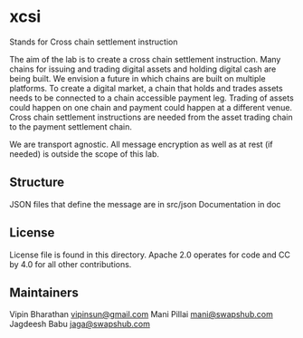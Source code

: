 # xcsi
Stands for Cross chain settlement instruction

The aim of the lab is to create a cross chain settlement instruction. Many chains for issuing and trading digital assets and holding digital cash are being built. We envision a future in which chains are built on multiple platforms. To create a digital market, a chain that holds and trades assets needs to be connected to a chain accessible payment leg. Trading of assets could happen on one chain and payment could happen at a different venue. Cross chain settlement instructions are needed from the asset trading chain to the payment settlement chain. 

We are transport agnostic. All message encryption as well as at rest (if needed) is outside the scope of this lab.

## Structure

JSON files that define the message are in src/json
Documentation in doc

## License
License file is found in this directory. Apache 2.0 operates for code and CC by 4.0 for all other contributions.


## Maintainers 

Vipin Bharathan vipinsun@gmail.com 
Mani Pillai mani@swapshub.com
Jagdeesh Babu jaga@swapshub.com


